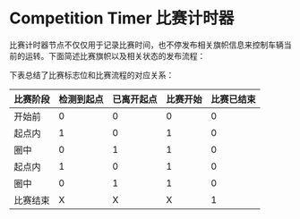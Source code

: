 # Competition Timer 比赛计时器

比赛计时器节点不仅仅用于记录比赛时间，也不停发布相关旗帜信息来控制车辆当前的运转。下面简述比赛旗帜以及相关状态的发布流程：

下表总结了比赛标志位和比赛流程的对应关系：

| 比赛阶段 | 检测到起点 | 已离开起点 | 比赛开始 | 比赛已结束 |
|---------|----------|----------|---------|----------|
| 开始前   |   0      |    0     |    0    |    0     |
| 起点内   |   1      |    0     |    1    |    0     |
| 圈中     |   0      |    1     |    1    |    0     |
| 起点内   |   1      |    0     |    1    |    0     |
| 圈中     |   0      |    1     |    1    |    0     |
| 比赛结束 |   X      |    X     |    X    |    1     |